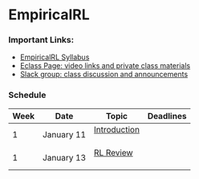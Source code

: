 # EmpiricalRL 

<h3> Important Links:</h3>
<ul>
<li><a href="https://amw8.github.io/EmpiricalRL/syllabus">EmpiricalRL Syllabus</a></li>
<li><a href="https://eclass.srv.ualberta.ca/course/view.php?id=68097">Eclass Page: video links and private class materials</a></li>
<li><a href="https://empirical-rl.slack.com">Slack group: class discussion and announcements </a></li>
</ul>

<h3> Schedule </h3>





Week | Date | Topic | Deadlines
------------ | ------------- | ------------- | -------------
1| January 11 |<a href="slides/lec1.pdf">  Introduction </a> <br/> <br/>  
1| January 13 |<a href="slides/lec2.pdf">  RL Review </a> <br/> <br/>  
